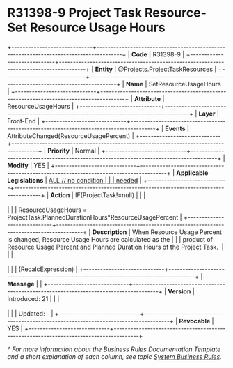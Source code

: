 ﻿---
erp.type: front-end-business-rule
erp.entity: Projects.ProjectTaskResources
---

# R31398-9 Project Task Resource- Set Resource Usage Hours
+-----------------------------+---------------------------------------------------------------------------------------+
| **Code**                    | R31398-9                                                                              |
+-----------------------------+---------------------------------------------------------------------------------------+
| **Entity**                  | @Projects.ProjectTaskResources                                                        |
+-----------------------------+---------------------------------------------------------------------------------------+
| **Name**                    | SetResourceUsageHours                                                                 |
+-----------------------------+---------------------------------------------------------------------------------------+
| **Attribute**               | ResourceUsageHours                                                                    |
+-----------------------------+---------------------------------------------------------------------------------------+
| **Layer**                   | Front-End                                                                             |
+-----------------------------+---------------------------------------------------------------------------------------+
| **Events**                  | AttributeChanged(ResourceUsagePercent)                                                |
+-----------------------------+---------------------------------------------------------------------------------------+
| **Priority**                | Normal                                                                                |
+-----------------------------+---------------------------------------------------------------------------------------+
| **Modify**                  | YES                                                                                   |
+-----------------------------+---------------------------------------------------------------------------------------+
| **Applicable Legislations** | [ALL // no condition                                                                  |
|                             | needed](xref:applicable-legislations)                                                 |
+-----------------------------+---------------------------------------------------------------------------------------+
| **Action**                  | IF(ProjectTask!=null)                                                                 |
|                             | <br/><br/>                                                                            |
|                             | ResourceUsageHours = ProjectTask.PlannedDurationHours\*ResourceUsagePercent           |
+-----------------------------+---------------------------------------------------------------------------------------+
| **Description**             | When Resource Usage Percent  is changed, Resource Usage Hours are calculated as the   |
|                             | product of Resource Usage Percent and Planned Duration Hours of the Project Task.     |
|                             | <br/><br/>                                                                            |
|                             | (RecalcExpression)                                                                    |
+-----------------------------+---------------------------------------------------------------------------------------+
| **Message**                 |                                                                                       |
+-----------------------------+---------------------------------------------------------------------------------------+
| **Version**                 | Introduced: 21                                                                        |
|                             | <br/><br/>                                                                            |
|                             | Updated: -                                                                            |
+-----------------------------+---------------------------------------------------------------------------------------+
| **Revocable**               | YES                                                                                   |
+-----------------------------+---------------------------------------------------------------------------------------+

*\* For more information about the Business Rules Documentation Template and a short explanation of each column, see
topic [System Business Rules](../templates/template-description-system-business-rules.md).*
